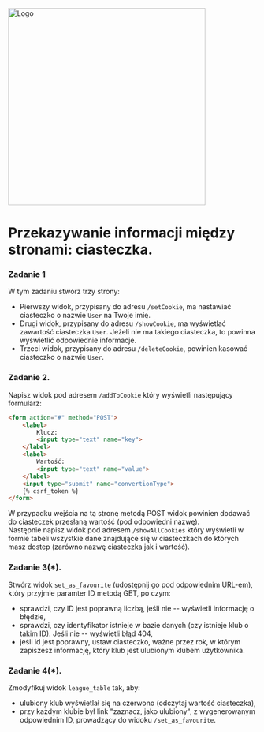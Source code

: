 <img alt="Logo" src="http://coderslab.pl/svg/logo-coderslab.svg" width="400">

# Przekazywanie informacji między stronami: ciasteczka.

### Zadanie 1
W tym zadaniu stwórz trzy strony:
* Pierwszy widok, przypisany do adresu `/setCookie`, ma nastawiać ciasteczko o nazwie ```User``` na Twoje imię.
* Drugi widok, przypisany do adresu `/showCookie`, ma wyświetlać zawartość ciasteczka ```User```. Jeżeli nie ma takiego ciasteczka, to powinna wyświetlić odpowiednie informacje.
* Trzeci widok, przypisany do adresu `/deleteCookie`, powinien kasować ciasteczko o nazwie ```User```. 

### Zadanie 2.
Napisz widok pod adresem `/addToCookie` który wyświetli następujący formularz:  
```html
<form action="#" method="POST">
    <label>
        Klucz:
        <input type="text" name="key">
    </label>
    <label>
        Wartość:
        <input type="text" name="value">
    </label>
    <input type="submit" name="convertionType">
    {% csrf_token %}
</form>
  ``` 
W przypadku wejścia na tą stronę metodą POST widok powinien dodawać do ciasteczek przesłaną wartość (pod odpowiedni nazwę).  
Następnie napisz widok pod adresem `/showAllCookies` który wyświetli w formie tabeli wszystkie dane znajdujące się w ciasteczkach do których masz dostep (zarówno nazwę ciasteczka jak i wartość). 

### Zadanie 3(*).

Stwórz widok `set_as_favourite` (udostępnij go pod odpowiednim  URL-em), który przyjmie paramter ID metodą GET, po czym:
* sprawdzi, czy ID jest poprawną liczbą, jeśli nie -- wyświetli informację o błędzie,
* sprawdzi, czy identyfikator istnieje w bazie danych (czy istnieje klub o takim ID). Jeśli nie -- wyświetli błąd 404,
* jeśli id jest poprawny, ustaw ciasteczko, ważne przez rok, w którym zapiszesz informację, który klub jest ulubionym klubem użytkownika.

### Zadanie 4(*).

Zmodyfikuj widok `league_table` tak, aby:
* ulubiony klub wyświetlał się na czerwono (odczytaj wartość ciasteczka),
* przy każdym klubie był link "zaznacz, jako ulubiony", z wygenerowanym odpowiednim ID, prowadzący do widoku `/set_as_favourite`.
